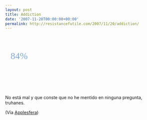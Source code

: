 ```yaml
---
layout: post
title: Addiction
date: '2007-11-20T00:00:00+00:00'
permalink: http://resistancefutile.com/2007/11/20/addiction/
---
```

<a href="http://www.justsayhi.com/bb/apple_addiction" style="color: #80A9DD; text-decoration: none; display: block; width: 286px; height: 128px; padding-top: 50px; padding-left: 17px; background: url(http://assets.justsayhi.com/badges/561/496/apple_addiction.90tc19pgmo.jpg) no-repeat; font-family: Times New Roman, sans-serif; font-size: 30px;">84%<span style="display: none;">How Addicted to Apple Are You?</span></a>

No está mal y que conste que no he mentido en ninguna pregunta, truhanes.

(Vía <a href="http://www.applesfera.com/2007/11/19-cual-es-tu-grado-de-adiccion-a-apple">Applesfera</a>)

